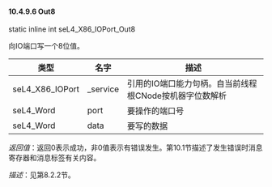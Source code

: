 #### 10.4.9.6  Out8

static inline int seL4_X86_IOPort_Out8

向IO端口写一个8位值。

类型 | 名字 | 描述
--- | --- | ---
seL4_X86_IOPort | _service | 引用的IO端口能力句柄。自当前线程根CNode按机器字位数解析
seL4_Word | port | 要操作的端口号
seL4_Word | data | 要写的数据

*返回值*：返回0表示成功，非0值表示有错误发生。第10.1节描述了发生错误时消息寄存器和消息标签有关内容。

*描述*：见第8.2.2节。
